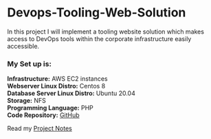 # Devops-Tooling-Web-Solution

In this project I will implement a tooling website solution which makes access to DevOps tools within the corporate infrastructure easily accessible.   

### My Set up is:

**Infrastructure:** AWS EC2 instances <br>
**Webserver Linux Distro:** Centos 8 <br>
**Database Server Linux Distro:** Ubuntu 20.04 <br>
**Storage:** NFS <br>
**Programming Language:** PHP <br>
**Code Repository:** [GitHub](https://github.com/chauntelkellar/tooling) <br>

Read my [Project Notes](Project-Notes.MD)
